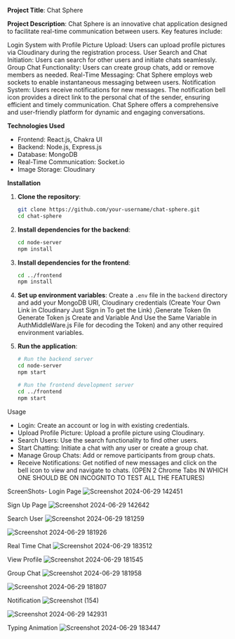 **Project Title**: Chat Sphere

**Project Description**:
Chat Sphere is an innovative chat application designed to facilitate real-time communication between users. Key features include:

Login System with Profile Picture Upload: Users can upload profile pictures via Cloudinary during the registration process.
User Search and Chat Initiation: Users can search for other users and initiate chats seamlessly.
Group Chat Functionality: Users can create group chats, add or remove members as needed.
Real-Time Messaging: Chat Sphere employs web sockets to enable instantaneous messaging between users.
Notification System: Users receive notifications for new messages. The notification bell icon provides a direct link to the personal chat of the sender, 
ensuring efficient and timely communication.
Chat Sphere offers a comprehensive and user-friendly platform for dynamic and engaging conversations.

**Technologies Used**

- Frontend: React.js, Chakra UI
- Backend: Node.js, Express.js
- Database: MongoDB
- Real-Time Communication: Socket.io
- Image Storage: Cloudinary

**Installation**

1. **Clone the repository**:
    ```bash
    git clone https://github.com/your-username/chat-sphere.git
    cd chat-sphere
    ```

2. **Install dependencies for the backend**:
    ```bash
    cd node-server
    npm install
    ```

3. **Install dependencies for the frontend**:
    ```bash
    cd ../frontend
    npm install
    ```

4. **Set up environment variables**:
    Create a `.env` file in the `backend` directory and add your MongoDB URI, Cloudinary credentials (Create Your Own Link in Cloudinary Just Sign in To get the Link)
   ,Generate Token (In Generate Token js Create and Variable And Use the Same Variable in AuthMiddleWare.js File for decoding the Token)
   and any other required environment variables.


6. **Run the application**:
    ```bash
    # Run the backend server
    cd node-server
    npm start

    # Run the frontend development server
    cd ../frontend
    npm start
    ```

Usage

- Login: Create an account or log in with existing credentials.
- Upload Profile Picture: Upload a profile picture using Cloudinary.
- Search Users: Use the search functionality to find other users.
- Start Chatting: Initiate a chat with any user or create a group chat.
- Manage Group Chats: Add or remove participants from group chats.
- Receive Notifications: Get notified of new messages and click on the bell icon to view and navigate to chats.
  (OPEN 2 Chrome Tabs IN WHICH ONE SHOULD BE ON INCOGNITO TO TEST ALL THE FEATURES) 

ScreenShots-
Login Page
![Screenshot 2024-06-29 142451](https://github.com/AbhishekBharambe2002/ChatApp/assets/123597077/8fc1f876-d91c-4867-acf9-46284823d206)


Sign Up  Page
![Screenshot 2024-06-29 142642](https://github.com/AbhishekBharambe2002/ChatApp/assets/123597077/90291ee2-ac33-4aea-bb54-1099bddf4eb5)


Search User
![Screenshot 2024-06-29 181259](https://github.com/AbhishekBharambe2002/ChatApp/assets/123597077/893d2bed-ed0d-4a36-82d1-4b649af7685d)


![Screenshot 2024-06-29 181926](https://github.com/AbhishekBharambe2002/ChatApp/assets/123597077/66cc8b00-4f3d-4622-97e6-ec699d1251ea)


Real Time Chat
![Screenshot 2024-06-29 183512](https://github.com/AbhishekBharambe2002/ChatApp/assets/123597077/0b497c07-e591-48a1-a1ad-41f7cf6012c0)


View Profile
![Screenshot 2024-06-29 181545](https://github.com/AbhishekBharambe2002/ChatApp/assets/123597077/3e700b43-be91-434b-a47e-3f12007b2b32)

Group Chat
![Screenshot 2024-06-29 181958](https://github.com/AbhishekBharambe2002/ChatApp/assets/123597077/394f6131-586b-46e4-9801-024298dd2a74)



![Screenshot 2024-06-29 181807](https://github.com/AbhishekBharambe2002/ChatApp/assets/123597077/15e6248a-76e2-487f-83b7-197864b91a74)


Notification
![Screenshot (154)](https://github.com/AbhishekBharambe2002/ChatApp/assets/123597077/a1587d4e-a27b-4444-96df-ac06d7126913)

![Screenshot 2024-06-29 142931](https://github.com/AbhishekBharambe2002/ChatApp/assets/123597077/75011e3a-e584-40c8-a11a-812286390f2c)


Typing Animation
![Screenshot 2024-06-29 183447](https://github.com/AbhishekBharambe2002/ChatApp/assets/123597077/079c5429-3a3f-4322-ad44-5d0fd96b1e10)
